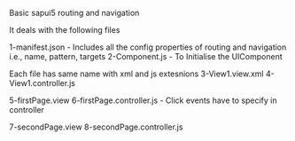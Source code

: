 Basic sapui5 routing and navigation


It deals with the following files

1-manifest.json  - Includes all the config properties of routing and navigation i.e., name, pattern, targets 
2-Component.js    - To Initialise the UIComponent



Each file has same name with xml and js extesnions
3-View1.view.xml 
4-View1.controller.js 

5-firstPage.view 
6-firstPage.controller.js - Click events have to specify in controller

7-secondPage.view 
8-secondPage.controller.js

